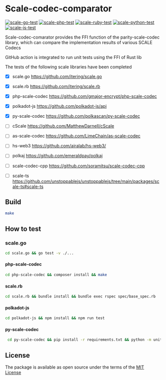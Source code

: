 # Scale-codec-comparator

[![scale-go-test](https://github.com/gmajor-encrypt/scale-codec-comparator/actions/workflows/scale-go.yml/badge.svg)](https://github.com/gmajor-encrypt/scale-codec-comparator/actions/workflows/scale-go.yml)
[![scale-php-test](https://github.com/gmajor-encrypt/scale-codec-comparator/actions/workflows/scale-php.yml/badge.svg)](https://github.com/gmajor-encrypt/scale-codec-comparator/actions/workflows/scale-php.yml)
[![scale-ruby-test](https://github.com/gmajor-encrypt/scale-codec-comparator/actions/workflows/scale-ruby.yml/badge.svg)](https://github.com/gmajor-encrypt/scale-codec-comparator/actions/workflows/scale-ruby.yml)
[![scale-python-test](https://github.com/gmajor-encrypt/scale-codec-comparator/actions/workflows/scale-python.yml/badge.svg)](https://github.com/gmajor-encrypt/scale-codec-comparator/actions/workflows/scale-python.yml)
[![scale-js-test](https://github.com/gmajor-encrypt/scale-codec-comparator/actions/workflows/scale-js.yml/badge.svg)](https://github.com/gmajor-encrypt/scale-codec-comparator/actions/workflows/scale-js.yml)


Scale-codec-comarator provides the FFI function of the parity-scale-codec library, which can compare the implementation results of various SCALE Codecs

GitHub action is integrated to run unit tests using the FFI of Rust lib

The tests of the following scale libraries have been completed

- [x] scale.go https://github.com/itering/scale.go
- [x] scale.rb https://github.com/itering/scale.rb
- [x] php-scale-codec https://github.com/gmajor-encrypt/php-scale-codec
- [x] polkadot-js https://github.com/polkadot-js/api
- [x] py-scale-codec https://github.com/polkascan/py-scale-codec
- [ ] cScale https://github.com/MatthewDarnell/cScale
- [ ] as-scale-codec https://github.com/LimeChain/as-scale-codec
- [ ] hs-web3 https://github.com/airalab/hs-web3/
- [ ] polkaj https://github.com/emeraldpay/polkaj
- [ ] scale-codec-cpp https://github.com/soramitsu/scale-codec-cpp
- [ ] scale-ts https://github.com/unstoppablejs/unstoppablejs/tree/main/packages/scale-ts#scale-ts


## Build

```bash
make
```

## How to test

### scale.go
```bash
cd scale.go && go test -v ./...
```

#### php-scale-codec
```bash
cd php-scale-codec && composer install && make
```

#### scale.rb
```bash
cd scale.rb && bundle install && bundle exec rspec spec/base_spec.rb
```

#### polkadot-js

```bash
cd polkadot-js && npm install && npm run test
```

#### py-scale-codec

```bash
 cd py-scale-codec && pip install -r requirements.txt && python -m unittest discover
```



## License

The package is available as open source under the terms of the [MIT License](https://opensource.org/licenses/MIT)
